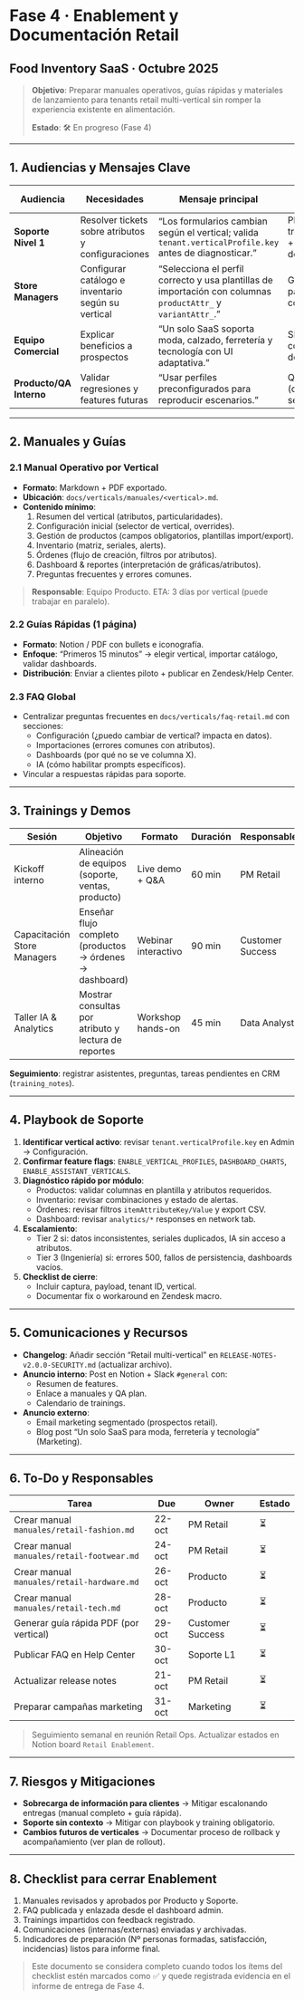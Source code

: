 # Fase 4 · Enablement y Documentación Retail
## Food Inventory SaaS · Octubre 2025

> **Objetivo**: Preparar manuales operativos, guías rápidas y materiales de lanzamiento para tenants retail multi-vertical sin romper la experiencia existente en alimentación.
>
> **Estado**: 🛠️ En progreso (Fase 4)

---

## 1. Audiencias y Mensajes Clave

| Audiencia | Necesidades | Mensaje principal | Material propuesto |
|-----------|-------------|-------------------|--------------------|
| **Soporte Nivel 1** | Resolver tickets sobre atributos y configuraciones | “Los formularios cambian según el vertical; valida `tenant.verticalProfile.key` antes de diagnosticar.” | Playbook de troubleshooting + árbol de decisiones |
| **Store Managers** | Configurar catálogo e inventario según su vertical | “Selecciona el perfil correcto y usa plantillas de importación con columnas `productAttr_` y `variantAttr_`.” | Guía paso a paso + video corto |
| **Equipo Comercial** | Explicar beneficios a prospectos | “Un solo SaaS soporta moda, calzado, ferretería y tecnología con UI adaptativa.” | Slides comparativas + demo script |
| **Producto/QA Interno** | Validar regresiones y features futuras | “Usar perfiles preconfigurados para reproducir escenarios.” | QA plan (documento separado) |

---

## 2. Manuales y Guías

### 2.1 Manual Operativo por Vertical
- **Formato**: Markdown + PDF exportado.
- **Ubicación**: `docs/verticals/manuales/<vertical>.md`.
- **Contenido mínimo**:
  1. Resumen del vertical (atributos, particularidades).
  2. Configuración inicial (selector de vertical, overrides).
  3. Gestión de productos (campos obligatorios, plantillas import/export).
  4. Inventario (matriz, seriales, alerts).
  5. Órdenes (flujo de creación, filtros por atributos).
  6. Dashboard & reportes (interpretación de gráficas/atributos).
  7. Preguntas frecuentes y errores comunes.

> **Responsable**: Equipo Producto. ETA: 3 días por vertical (puede trabajar en paralelo).

### 2.2 Guías Rápidas (1 página)
- **Formato**: Notion / PDF con bullets e iconografía.
- **Enfoque**: “Primeros 15 minutos” → elegir vertical, importar catálogo, validar dashboards.
- **Distribución**: Enviar a clientes piloto + publicar en Zendesk/Help Center.

### 2.3 FAQ Global
- Centralizar preguntas frecuentes en `docs/verticals/faq-retail.md` con secciones:
  - Configuración (¿puedo cambiar de vertical? impacta en datos).
  - Importaciones (errores comunes con atributos).
  - Dashboards (por qué no se ve columna X).
  - IA (cómo habilitar prompts específicos).
- Vincular a respuestas rápidas para soporte.

---

## 3. Trainings y Demos

| Sesión | Objetivo | Formato | Duración | Responsable | Material |
|--------|----------|---------|----------|-------------|----------|
| Kickoff interno | Alineación de equipos (soporte, ventas, producto) | Live demo + Q&A | 60 min | PM Retail | Demo script + slides |
| Capacitación Store Managers | Enseñar flujo completo (productos → órdenes → dashboard) | Webinar interactivo | 90 min | Customer Success | Manual + práctica en sandbox |
| Taller IA & Analytics | Mostrar consultas por atributo y lectura de reportes | Workshop hands-on | 45 min | Data Analyst | Prompt book + dataset demo |

**Seguimiento**: registrar asistentes, preguntas, tareas pendientes en CRM (`training_notes`).

---

## 4. Playbook de Soporte

1. **Identificar vertical activo**: revisar `tenant.verticalProfile.key` en Admin → Configuración.
2. **Confirmar feature flags**: `ENABLE_VERTICAL_PROFILES`, `DASHBOARD_CHARTS`, `ENABLE_ASSISTANT_VERTICALS`.
3. **Diagnóstico rápido por módulo**:
   - Productos: validar columnas en plantilla y atributos requeridos.
   - Inventario: revisar combinaciones y estado de alertas.
   - Órdenes: revisar filtros `itemAttributeKey/Value` y export CSV.
   - Dashboard: revisar `analytics/*` responses en network tab.
4. **Escalamiento**:
   - Tier 2 si: datos inconsistentes, seriales duplicados, IA sin acceso a atributos.
   - Tier 3 (Ingeniería) si: errores 500, fallos de persistencia, dashboards vacíos.
5. **Checklist de cierre**:
   - Incluir captura, payload, tenant ID, vertical.
   - Documentar fix o workaround en Zendesk macro.

---

## 5. Comunicaciones y Recursos

- **Changelog**: Añadir sección “Retail multi-vertical” en `RELEASE-NOTES-v2.0.0-SECURITY.md` (actualizar archivo).
- **Anuncio interno**: Post en Notion + Slack `#general` con:
  - Resumen de features.
  - Enlace a manuales y QA plan.
  - Calendario de trainings.
- **Anuncio externo**:
  - Email marketing segmentado (prospectos retail).
  - Blog post “Un solo SaaS para moda, ferretería y tecnología” (Marketing).

---

## 6. To-Do y Responsables

| Tarea | Due | Owner | Estado |
|-------|-----|-------|--------|
| Crear manual `manuales/retail-fashion.md` | 22-oct | PM Retail | ⏳ |
| Crear manual `manuales/retail-footwear.md` | 24-oct | PM Retail | ⏳ |
| Crear manual `manuales/retail-hardware.md` | 26-oct | Producto | ⏳ |
| Crear manual `manuales/retail-tech.md` | 28-oct | Producto | ⏳ |
| Generar guía rápida PDF (por vertical) | 29-oct | Customer Success | ⏳ |
| Publicar FAQ en Help Center | 30-oct | Soporte L1 | ⏳ |
| Actualizar release notes | 21-oct | PM Retail | ⏳ |
| Preparar campañas marketing | 31-oct | Marketing | ⏳ |

> Seguimiento semanal en reunión Retail Ops. Actualizar estados en Notion board `Retail Enablement`.

---

## 7. Riesgos y Mitigaciones

- **Sobrecarga de información para clientes** → Mitigar escalonando entregas (manual completo + guía rápida).
- **Soporte sin contexto** → Mitigar con playbook y training obligatorio.
- **Cambios futuros de verticales** → Documentar proceso de rollback y acompañamiento (ver plan de rollout).

---

## 8. Checklist para cerrar Enablement

1. Manuales revisados y aprobados por Producto y Soporte.
2. FAQ publicada y enlazada desde el dashboard admin.
3. Trainings impartidos con feedback registrado.
4. Comunicaciones (internas/externas) enviadas y archivadas.
5. Indicadores de preparación (Nº personas formadas, satisfacción, incidencias) listos para informe final.

> Este documento se considera completo cuando todos los ítems del checklist estén marcados como ✅ y quede registrada evidencia en el informe de entrega de Fase 4.
